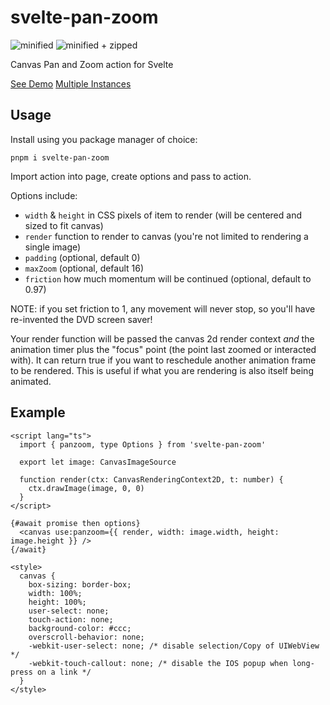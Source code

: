 # svelte-pan-zoom

![minified](https://img.shields.io/bundlephobia/min/svelte-pan-zoom/0.0.8?style=for-the-badge)
![minified + zipped](https://img.shields.io/bundlephobia/minzip/svelte-pan-zoom/0.0.8?style=for-the-badge)

Canvas Pan and Zoom action for Svelte

[See Demo](https://captaincodeman.github.io/svelte-pan-zoom/)
[Multiple Instances](https://captaincodeman.github.io/svelte-pan-zoom/multi)

## Usage

Install using you package manager of choice:

    pnpm i svelte-pan-zoom

Import action into page, create options and pass to action.

Options include:

- `width` & `height` in CSS pixels of item to render (will be centered and sized to fit canvas)
- `render` function to render to canvas (you're not limited to rendering a single image)
- `padding` (optional, default 0)
- `maxZoom` (optional, default 16)
- `friction` how much momentum will be continued (optional, default to 0.97)

NOTE: if you set friction to 1, any movement will never stop, so you'll have re-invented the DVD screen saver!

Your render function will be passed the canvas 2d render context _and_ the animation timer plus the "focus" point (the point last zoomed or interacted with). It can return true if you want to reschedule another animation frame to be rendered. This is useful if what you are rendering is also itself being animated.

## Example

```svelte
<script lang="ts">
  import { panzoom, type Options } from 'svelte-pan-zoom'

  export let image: CanvasImageSource

  function render(ctx: CanvasRenderingContext2D, t: number) {
    ctx.drawImage(image, 0, 0)
  }
</script>

{#await promise then options}
  <canvas use:panzoom={{ render, width: image.width, height: image.height }} />
{/await}

<style>
  canvas {
    box-sizing: border-box;
    width: 100%;
    height: 100%;
    user-select: none;
    touch-action: none;
    background-color: #ccc;
    overscroll-behavior: none;
    -webkit-user-select: none; /* disable selection/Copy of UIWebView */
    -webkit-touch-callout: none; /* disable the IOS popup when long-press on a link */
  }
</style>
```

